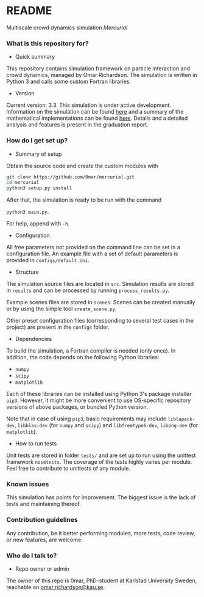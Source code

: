 # README #

Multiscale crowd dynamics simulation *Mercurial*

### What is this repository for? ###

* Quick summary

This repository contains simulation framework on particle interaction and crowd dynamics, managed by Omar Richardson.
The simulation is written in Python 3 and calls some custom Fortran libraries.

* Version

Current version: 3.3.
This simulation is under active development. 
Information on the simulation can be found [here](https://symbols.hotell.kau.se/2016/11/30/mercurial/) and a summary of the mathematical implementations can be found [here](https://symbols.hotell.kau.se/2016/11/20/graduation-project/).
Details and a detailed analysis and features is present in the graduation report.

### How do I get set up? ###

* Summary of setup

Obtain the source code and create the custom modules with

```bash 
git clone https://github.com/0mar/mercurial.git
cd mercurial
python3 setup.py install
```

After that, the simulation is ready to be run with the command

`python3 main.py`. 

For help, append with `-h`.

* Configuration

All free parameters not provided on the command line can be set in a configuration file.
An example file with a set of default parameters is provided in `configs/default.ini`.

* Structure

The simulation source files are located in `src`. Simulation results are stored in `results` and can be processed by running `process_results.py`.

Example scenes files are stored in `scenes`. Scenes can be created manually or by using the simple tool `create_scene.py`.

Other preset configuration files (corresponding to several test cases in the project) are present in the `configs` folder.

* Dependencies

To build the simulation, a Fortran compiler is needed (only once). In addition, the code depends on the following Python libraries:

- `numpy`
- `scipy`
- `matplotlib`

Each of these libraries can be installed using Python 3's package installer `pip3`.
However, it might be more convenient to use OS-specific repository versions of above packages, or bundled Python version.

Note that in case of using `pip3`, basic requirements may include `liblapack-dev`, `libblas-dev` (for `numpy` and `scipy`) and `libfreetype6-dev`, `libpng-dev` (for `matplotlib`).

* How to run tests

Unit tests are stored in folder `tests/` and are set up to run using the unittest framework `nosetests`. 
The coverage of the tests highly varies per module. Feel free to contribute to unittests of any module.

### Known issues ###

This simulation has points for improvement. The biggest issue is the lack of tests and maintaining thereof.

### Contribution guidelines ###

Any contribution, be it better performing modules, more tests, code review, or new features, are welcome.

### Who do I talk to? ###

* Repo owner or admin

The owner of this repo is 0mar, PhD-student at Karlstad University Sweden,
 reachable on omar.richardson@kau.se.
